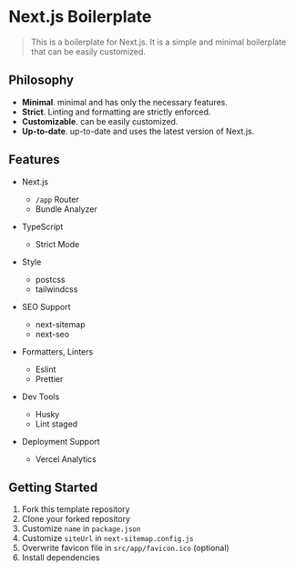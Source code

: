 # Next.js Boilerplate

> This is a boilerplate for Next.js. It is a simple and minimal boilerplate that can be easily customized.

## Philosophy

- **Minimal**. minimal and has only the necessary features.
- **Strict**. Linting and formatting are strictly enforced.
- **Customizable**. can be easily customized.
- **Up-to-date**. up-to-date and uses the latest version of Next.js.

## Features

- Next.js

  - `/app` Router
  - Bundle Analyzer

- TypeScript

  - Strict Mode

- Style

  - postcss
  - tailwindcss

- SEO Support

  - next-sitemap
  - next-seo

- Formatters, Linters

  - Eslint
  - Prettier

- Dev Tools

  - Husky
  - Lint staged

- Deployment Support

  - Vercel Analytics

## Getting Started

1. Fork this template repository
2. Clone your forked repository
3. Customize `name` in `package.json`
4. Customize `siteUrl` in `next-sitemap.config.js`
5. Overwrite favicon file in `src/app/favicon.ico` (optional)
6. Install dependencies
